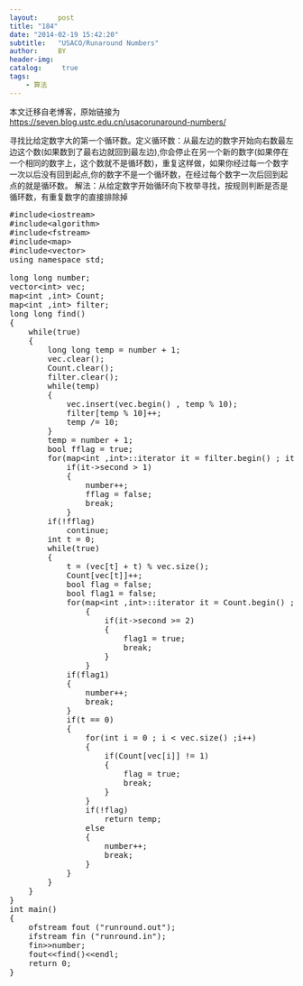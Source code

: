 ```yaml
---
layout:     post
title: "184"
date: "2014-02-19 15:42:20"
subtitle:   "USACO/Runaround Numbers"
author:     BY
header-img:
catalog: 	 true
tags:
    - 算法
---
```


本文迁移自老博客，原始链接为 <https://seven.blog.ustc.edu.cn/usacorunaround-numbers/>

寻找比给定数字大的第一个循环数。定义循环数：从最左边的数字开始向右数最左边这个数(如果数到了最右边就回到最左边),你会停止在另一个新的数字(如果停在一个相同的数字上，这个数就不是循环数)，重复这样做，如果你经过每一个数字一次以后没有回到起点,你的数字不是一个循环数，在经过每个数字一次后回到起点的就是循环数。
解法：从给定数字开始循环向下枚举寻找，按规则判断是否是循环数，有重复数字的直接排除掉
<pre class = "brush:[cpp]">
#include&lt;iostream&gt;
#include&lt;algorithm&gt;
#include&lt;fstream&gt;
#include&lt;map&gt;
#include&lt;vector&gt;
using namespace std;

long long number;
vector&lt;int&gt; vec;
map&lt;int ,int&gt; Count;
map&lt;int ,int&gt; filter;
long long find()
{
	while(true)
	{
		long long temp = number + 1;
		vec.clear();
		Count.clear();
		filter.clear();
		while(temp)
		{
			vec.insert(vec.begin() , temp % 10);
			filter[temp % 10]++;
			temp /= 10;
		}
		temp = number + 1;
		bool fflag = true;
		for(map&lt;int ,int&gt;::iterator it = filter.begin() ; it != filter.end() ; it++)
			if(it->second > 1)
			{
				number++;
				fflag = false;
				break;
			}
		if(!fflag)
			continue;
		int t = 0;
		while(true)
		{
			t = (vec[t] + t) % vec.size();
			Count[vec[t]]++;
			bool flag = false; 
			bool flag1 = false;
			for(map&lt;int ,int&gt;::iterator it = Count.begin() ; it != Count.end() ; it++)
				{
					if(it->second >= 2)
					{
						flag1 = true;
						break;
					}
				}
			if(flag1)
			{
				number++;
				break;
			}
			if(t == 0)
			{
				for(int i = 0 ; i < vec.size() ;i++)
				{
					if(Count[vec[i]] != 1)
					{			 
						flag = true;
						break;
					}
				}
				if(!flag)
					return temp;
				else
				{
					number++;
					break;
				}
			}
		}
	}
}	
int main()
{
	ofstream fout ("runround.out");
	ifstream fin ("runround.in");
	fin&gt;&gt;number;
	fout&lt;&lt;find()&lt;&lt;endl;
 	return 0;
}
</pre>
